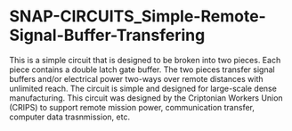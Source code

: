 # SNAP-CIRCUITS_Simple-Remote-Signal-Buffer-Transfering
This is a simple circuit that is designed to be broken into two pieces. Each piece contains a double latch gate buffer. The two pieces transfer signal buffers and/or electrical power two-ways over remote distances with unlimited reach. The circuit is simple and designed for large-scale dense manufacturing. This circuit was designed by the Criptonian Workers Union (CRIPS) to support remote mission power, communication transfer, computer data trasnmission, etc.

